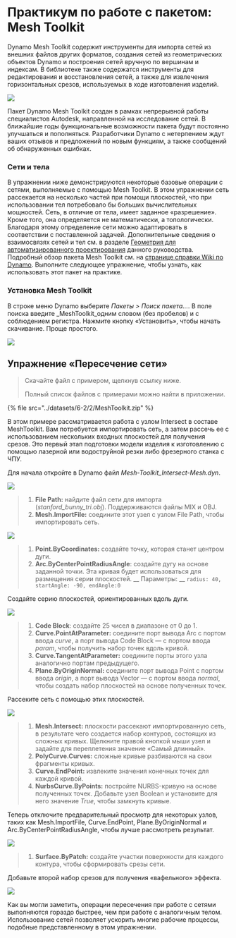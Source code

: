 # Практикум по работе с пакетом: Mesh Toolkit

Dynamo Mesh Toolkit содержит инструменты для импорта сетей из внешних файлов других форматов, создания сетей из геометрических объектов Dynamo и построения сетей вручную по вершинам и индексам. В библиотеке также содержатся инструменты для редактирования и восстановления сетей, а также для извлечения горизонтальных срезов, используемых в ходе изготовления изделий.

![](../images/6-2/2/meshToolkitcasestudy01.jpg)

Пакет Dynamo Mesh Toolkit создан в рамках непрерывной работы специалистов Autodesk, направленной на исследование сетей. В ближайшие годы функциональные возможности пакета будут постоянно улучшаться и пополняться. Разработчики Dynamo с нетерпением ждут ваших отзывов и предложений по новым функциям, а также сообщений об обнаруженных ошибках.

### Сети и тела

В упражнении ниже демонстрируются некоторые базовые операции с сетями, выполняемые с помощью Mesh Toolkit. В этом упражнении сеть рассекается на несколько частей при помощи плоскостей, что при использовании тел потребовало бы больших вычислительных мощностей. Сеть, в отличие от тела, имеет заданное «разрешение». Кроме того, она определяется не математически, а топологически. Благодаря этому определение сети можно адаптировать в соответствии с поставленной задачей. Дополнительные сведения о взаимосвязях сетей и тел см. в разделе [Геометрия для автоматизированного проектирования](../../a-closer-look-at-dynamo-essential-nodes-and-concepts/5\_geometry-for-computational-design/) данного руководства. Подробный обзор пакета Mesh Toolkit см. на [странице справки Wiki по Dynamo](https://github.com/DynamoDS/Dynamo/wiki/Dynamo-Mesh-Toolkit). Выполните следующее упражнение, чтобы узнать, как использовать этот пакет на практике.

### Установка Mesh Toolkit

В строке меню Dynamo выберите _Пакеты > Поиск пакета..._. В поле поиска введите _MeshToolkit_одним словом (без пробелов) и с соблюдением регистра. Нажмите кнопку «Установить», чтобы начать скачивание. Проще простого.

![](../images/6-2/2/meshToolkitcasestudy-installpackage.jpg)

## Упражнение «Пересечение сети»

> Скачайте файл с примером, щелкнув ссылку ниже.
>
> Полный список файлов с примерами можно найти в приложении.

{% file src="../datasets/6-2/2/MeshToolkit.zip" %}

В этом примере рассматривается работа с узлом Intersect в составе MeshToolkit. Вам потребуется импортировать сеть, а затем рассечь ее с использованием нескольких входных плоскостей для получения срезов. Это первый этап подготовки модели изделия к изготовлению с помощью лазерной или водоструйной резки либо фрезерного станка с ЧПУ.

Для начала откройте в Dynamo файл _Mesh-Toolkit_Intersect-Mesh.dyn_.

![](../images/6-2/2/meshToolkitcasestudy-exercise01.jpg)

> 1. **File Path:** найдите файл сети для импорта (_stanford_bunny_tri.obj_). Поддерживаются файлы MIX и OBJ.
> 2. **Mesh.ImportFile:** соедините этот узел с узлом File Path, чтобы импортировать сеть.

![](../images/6-2/2/meshToolkitcasestudy-exercise02.jpg)

> 1. **Point.ByCoordinates:** создайте точку, которая станет центром дуги.
> 2. **Arc.ByCenterPointRadiusAngle**: создайте дугу на основе заданной точки. Эта кривая будет использоваться для размещения серии плоскостей. __ Параметры: __ `radius: 40, startAngle: -90, endAngle:0`

Создайте серию плоскостей, ориентированных вдоль дуги.

![](../images/6-2/2/meshToolkitcasestudy-exercise03.jpg)

> 1. **Code Block**: создайте 25 чисел в диапазоне от 0 до 1.
> 2. **Curve.PointAtParameter:** соедините порт вывода Arc с портом ввода _curve_, а порт вывода Code Block — с портом ввода _param_, чтобы получить набор точек вдоль кривой.
> 3. **Curve.TangentAtParameter:** соедините порты этого узла аналогично портам предыдущего.
> 4. **Plane.ByOriginNormal:** соедините порт вывода Point с портом ввода _origin_, а порт вывода Vector — с портом ввода _normal_, чтобы создать набор плоскостей на основе полученных точек.

Рассеките сеть с помощью этих плоскостей.

![](../images/6-2/2/meshToolkitcasestudy-exercise04.jpg)

> 1. **Mesh.Intersect:** плоскости рассекают импортированную сеть, в результате чего создается набор контуров, состоящих из сложных кривых. Щелкните правой кнопкой мыши узел и задайте для переплетения значение «Самый длинный».
> 2. **PolyCurve.Curves:** сложные кривые разбиваются на свои фрагменты кривых.
> 3. **Curve.EndPoint:** извлеките значения конечных точек для каждой кривой.
> 4. **NurbsCurve.ByPoints:** постройте NURBS-кривую на основе полученных точек. Добавьте узел Boolean и установите для него значение _True_, чтобы замкнуть кривые.

Теперь отключите предварительный просмотр для некоторых узлов, таких как Mesh.ImportFile, Curve.EndPoint, Plane.ByOriginNormal и Arc.ByCenterPointRadiusAngle, чтобы лучше рассмотреть результат.

![](../images/6-2/2/meshToolkitcasestudy-exercise05.jpg)

> 1. **Surface.ByPatch:** создайте участки поверхности для каждого контура, чтобы сформировать срезы сети.

Добавьте второй набор срезов для получения «вафельного» эффекта.

![](../images/6-2/2/meshToolkitcasestudy-exercise06.jpg)

Как вы могли заметить, операции пересечения при работе с сетями выполняются гораздо быстрее, чем при работе с аналогичным телом. Использование сетей позволяет ускорить многие рабочие процессы, подобные представленному в этом упражнении.
